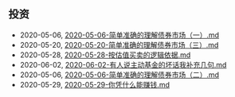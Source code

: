 ## 投资
* 2020-05-06, [2020-05-06-简单准确的理解债券市场（一）.md](../posts/2020-05-06-简单准确的理解债券市场（一）.md)
* 2020-05-20, [2020-05-20-简单准确的理解债券市场（三）.md](../posts/2020-05-20-简单准确的理解债券市场（三）.md)
* 2020-05-28, [2020-05-28-按估值买卖的逻辑依据.md](../posts/2020-05-28-按估值买卖的逻辑依据.md)
* 2020-06-02, [2020-06-02-有人说主动基金的坏话我补充几句.md](../posts/2020-06-02-有人说主动基金的坏话我补充几句.md)
* 2020-05-06, [2020-05-06-简单准确的理解债券市场（二）.md](../posts/2020-05-06-简单准确的理解债券市场（二）.md)
* 2020-05-29, [2020-05-29-你凭什么能赚钱.md](../posts/2020-05-29-你凭什么能赚钱.md)